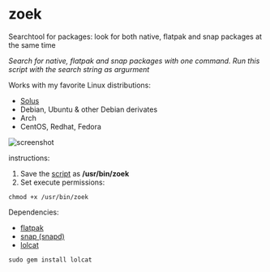 # zoek
Searchtool for packages: look for both native, flatpak and snap packages at the same time
    
*Search for native, flatpak and snap packages with one command. Run this script with the search string as argurment*

Works with my favorite Linux distributions: 
* [Solus](https://getsol.us)
* Debian, Ubuntu & other Debian derivates
* Arch
* CentOS, Redhat, Fedora
    
![screenshot](https://i.imgur.com/9Xo6C82.png)
    
instructions:
1. Save the [script](https://github.com/bvdlingen/zoek/blob/master/zoek) as **/usr/bin/zoek**
2. Set execute permissions:
```
chmod +x /usr/bin/zoek
```

Dependencies:
* [flatpak](https://flatpak.org/setup/)
* [snap (snapd)](https://snapcraft.io/docs/installing-snapd)
* [lolcat](https://github.com/busyloop/lolcat)
```
sudo gem install lolcat
```
